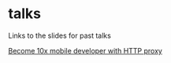 # talks
Links to the slides for past talks

[Become 10x mobile developer with HTTP proxy](02-05-2018/Become%2010x%20mobile%20developer%20with%20HTTP%20proxy/Charles%20talk.md)
